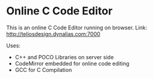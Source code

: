 # Online C Code Editor

This is an online C Code Editor running on browser. Link: http://teliosdesign.dynalias.com:7000

Uses:

- C++ and POCO Libraries on server side
- CodeMirror embedded for online code editing
- GCC for C Compilation
